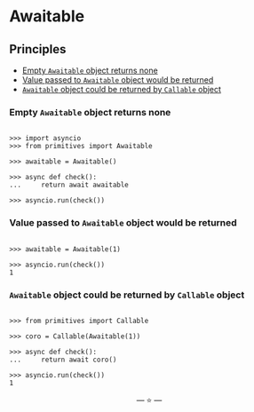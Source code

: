 # Awaitable

## Principles

- [Empty `Awaitable` object returns none](#empty-awaitable-object-returns-none)
- [Value passed to `Awaitable` object would be returned](#value-passed-to-awaitable-object-would-be-returned)
- [`Awaitable` object could be returned by `Callable` object](#awaitable-object-could-be-returned-by-callable-object)

### Empty `Awaitable` object returns none

```pycon

>>> import asyncio
>>> from primitives import Awaitable

>>> awaitable = Awaitable()

>>> async def check():
...     return await awaitable

>>> asyncio.run(check())

```

### Value passed to `Awaitable` object would be returned

```pycon

>>> awaitable = Awaitable(1)

>>> asyncio.run(check())
1

```

### `Awaitable` object could be returned by `Callable` object

```pycon

>>> from primitives import Callable

>>> coro = Callable(Awaitable(1))

>>> async def check():
...     return await coro()

>>> asyncio.run(check())
1

```

<p align="center">&mdash; ⭐ &mdash;</p>
